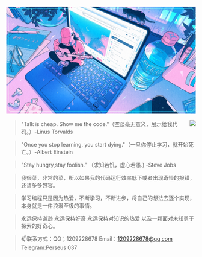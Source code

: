 <div align="center">
  <a href="https://github.com/Perseus037">
  </a>
</div>

[![](https://github.com/Perseus037/data/blob/master/computer.jpg)](https://github.com/Perseus037)

<a href="https://github.com/Perseus037">
  <img align="right" src="https://github-readme-stats.vercel.app/api?username=Perseus037&show_icons=true&icon_color=ffca28&title_color=ffa000" />
</a>

>"Talk is cheap. Show me the code."（空谈毫无意义，展示给我代码。）-Linus Torvalds 

>"Once you stop learning, you start dying."（一旦你停止学习，就开始死亡。）-Albert Einstein

>"Stay hungry,stay foolish." （求知若饥，虚心若愚.) -Steve Jobs

>我很菜，非常的菜，所以如果我的代码运行效率低下或者出现奇怪的报错，还请多多包容。

>学习编程只是因为热爱，不断学习，不断进步，将自己的想法去逐个实现，本身就是一件浪漫至极的事情。

>永远保持谦逊 永远保持好奇 永远保持对知识的热爱 以及一颗面对未知勇于探索的好奇心。

>📫联系方式：QQ；1209228678  Email：1209228678@qq.com  Telegram:Perseus 037
</a>
